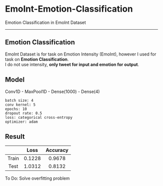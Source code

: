 # EmoInt-Emotion-Classification
Emotion Classification in EmoInt Dataset
<hr/>

## Emotion Classification
EmoInt Dataset is for task on Emotion Intensity (EmoInt), however I used for task on **Emotion Classification**.<br>
I do not use intensity, **only tweet for input and emotion for output**.

## Model
Conv1D - MaxPool1D - Dense(1000) - Dense(4)

```
batch size: 4
conv kernel: 5
epochs: 10
dropout rate: 0.5
loss: categorical cross-entropy
optimizer: adam
```

## Result
|       | Loss   | Accuracy |
| :---: | :----: | :------: |
| Train | 0.1228 | 0.9678   |
| Test  | 1.0312 | 0.8132   |

To Do: Solve overfitting problem
